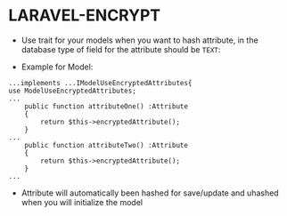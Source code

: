# LARAVEL-ENCRYPT

- Use trait for your models when you want to hash attribute, in the database type of field for the attribute should be `TEXT`: 

- Example for Model:
```
...implements ...IModelUseEncryptedAttributes{
use ModelUseEncryptedAttributes;
...
    public function attributeOne() :Attribute
    {
        return $this->encryptedAttribute();
    }
...
    public function attributeTwo() :Attribute
    {
        return $this->encryptedAttribute();
    }
...
```
- Attribute will automatically been hashed for save/update and uhashed when you will initialize the model

